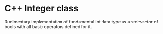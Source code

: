 # C++ Integer class

Rudimentary implementation of fundamental int data type as a std::vector of bools with all basic operators defined for it.
